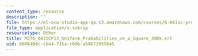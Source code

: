 ```yaml
---
content_type: resource
description: ''
file: https://ol-ocw-studio-app-qa.s3.amazonaws.com/courses/6-041sc-probabilistic-systems-analysis-and-applied-probability-fall-2013/b606404ccba4735ac60ba58b72955045_MIT6_041SCF13_Uniform_Probabilities_on_a_Square_300k.srt
file_type: application/x-subrip
resourcetype: Other
title: MIT6_041SCF13_Uniform_Probabilities_on_a_Square_300k.srt
uid: b606404c-cba4-735a-c60b-a58b72955045
---
```

